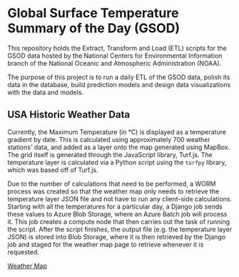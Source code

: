 Global Surface Temperature Summary of the Day (GSOD)
====================================================

This repository holds the Extract, Transform and Load (ETL) scripts for the GSOD data hosted by the National Centers
for Environmental Information branch of the  National Oceanic and Atmospheric Administration (NOAA).

The purpose of this project is to run a daily ETL of the GSOD data, polish its data in the database,
build prediction models and design data visualizations with the data and models.

## USA Historic Weather Data
Currently, the Maximum Temperature (in °C) is displayed as a temperature gradient by date. This is calculated using
approximately 700 weather stations' data, and added as a layer onto the map generated using MapBox. The grid itself
is generated through the JavaScript library, Turf.js. The temperature layer is calculated via a Python script using
the `turfpy` library, which was based off of Turf.js.

Due to the number of calculations that need to be performed, a WORM process was created so that the weather map only
needs to retrieve the temperature layer JSON file and not have to run any client-side calculations. Starting with all
the temperatures for a particular day, a Django job sends these values to Azure Blob Storage, where an Azure Batch job
will process it. This job creates a compute node that then carries out the task of running the script. After the script
finishes, the output file (e.g. the temperature layer JSON) is stored into Blob Storage, where it is then retrieved by
the Django job and staged for the weather map page to retrieve whenever it is requested.

[Weather Map](https://portfolio.sinto-ling.ca/gsod/weather-map)
